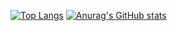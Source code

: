 [![Top Langs](https://github-readme-stats.vercel.app/api/top-langs/?username=luviahehe)](https://github.com/anuraghazra/github-readme-stats)
[![Anurag's GitHub stats](https://github-readme-stats.vercel.app/api?username=luviahehe)](https://github.com/anuraghazra/github-readme-stats)
